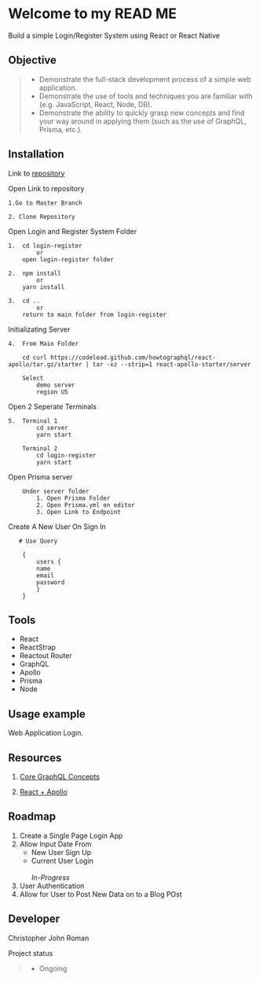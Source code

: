 # Welcome to my READ ME

Build a simple Login/Register System using React or React Native

## Objective
> - Demonstrate the full-stack development process of a simple web application.
> - Demonstrate the use of tools and techniques you are familiar with (e.g. JavaScript,  React, Node, DB).
> - Demonstrate the ability to quickly grasp new concepts and find your way around in  applying them (such as the use of GraphQL, Prisma, etc.). 

## Installation
Link to [repository](https://github.com/Cjir/LoginAndRegisterFormReact)

Open Link to repository
```
1.Go to Master Branch
```
```
2. Clone Repository
```

Open Login and Register System Folder
```
1.  cd login-register
        or
    open login-register folder
```
```
2.  npm install
        or
    yarn install
```
```
3.  cd ..
        or
    return to main folder from login-register
```
Initializating Server
```
4.  From Main Folder
      
    cd curl https://codeload.github.com/howtographql/react-apollo/tar.gz/starter | tar -xz --strip=1 react-apollo-starter/server

    Select
        demo server
        region US
```
Open 2 Seperate Terminals
```
5.  Terminal 1  
        cd server
        yarn start

    Terminal 2
        cd login-register
        yarn start
```   
Open Prisma server
```
    Under server folder
        1. Open Prisma Folder
        2. Open Prisma.yml on editor
        3. Open Link to Endpoint
```
Create A New User On Sign In
```
   # Use Query

    {
	    users {
	    name
        email
        password
        }
    }

```
## Tools
- React
- ReactStrap
- Reactout Router
- GraphQL
- Apollo
- Prisma
- Node

## Usage example

Web Application Login.

## Resources
1. [Core GraphQL Concepts](https://www.howtographql.com/basics/2-core-concepts/)

2. [React + Apollo](https://www.howtographql.com/react-apollo/0-introduction/)

## Roadmap
1. Create a Single Page Login App
2. Allow Input Date From
    - New User Sign Up 
    - Current User Login\
    \
_In-Progress_
3. User Authentication
4. Allow for User to Post New Data on to a Blog POst

## Developer
Christopher John Roman

Project status
> - Ongoing
